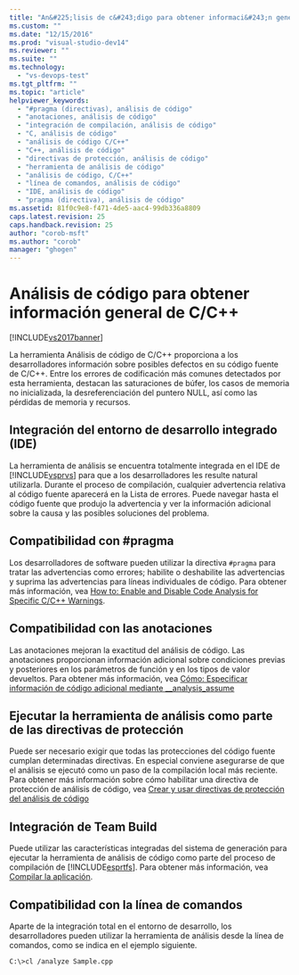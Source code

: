 ```yaml
---
title: "An&#225;lisis de c&#243;digo para obtener informaci&#243;n general de C/C++ | Microsoft Docs"
ms.custom: ""
ms.date: "12/15/2016"
ms.prod: "visual-studio-dev14"
ms.reviewer: ""
ms.suite: ""
ms.technology: 
  - "vs-devops-test"
ms.tgt_pltfrm: ""
ms.topic: "article"
helpviewer_keywords: 
  - "#pragma (directivas), análisis de código"
  - "anotaciones, análisis de código"
  - "integración de compilación, análisis de código"
  - "C, análisis de código"
  - "análisis de código C/C++"
  - "C++, análisis de código"
  - "directivas de protección, análisis de código"
  - "herramienta de análisis de código"
  - "análisis de código, C/C++"
  - "línea de comandos, análisis de código"
  - "IDE, análisis de código"
  - "pragma (directiva), análisis de código"
ms.assetid: 81f0c9e8-f471-4de5-aac4-99db336a8809
caps.latest.revision: 25
caps.handback.revision: 25
author: "corob-msft"
ms.author: "corob"
manager: "ghogen"
---
```

# An&#225;lisis de c&#243;digo para obtener informaci&#243;n general de C/C++
[!INCLUDE[vs2017banner](../code-quality/includes/vs2017banner.md)]

La herramienta Análisis de código de C\/C\+\+ proporciona a los desarrolladores información sobre posibles defectos en su código fuente de C\/C\+\+.  Entre los errores de codificación más comunes detectados por esta herramienta, destacan las saturaciones de búfer, los casos de memoria no inicializada, la desreferenciación del puntero NULL, así como las pérdidas de memoria y recursos.  
  
## Integración del entorno de desarrollo integrado \(IDE\)  
 La herramienta de análisis se encuentra totalmente integrada en el IDE de [!INCLUDE[vsprvs](../code-quality/includes/vsprvs_md.md)] para que a los desarrolladores les resulte natural utilizarla.  Durante el proceso de compilación, cualquier advertencia relativa al código fuente aparecerá en la Lista de errores.  Puede navegar hasta el código fuente que produjo la advertencia y ver la información adicional sobre la causa y las posibles soluciones del problema.  
  
## Compatibilidad con \#pragma  
 Los desarrolladores de software pueden utilizar la directiva `#pragma` para tratar las advertencias como errores; habilite o deshabilite las advertencias y suprima las advertencias para líneas individuales de código.  Para obtener más información, vea [How to: Enable and Disable Code Analysis for Specific C\/C\+\+ Warnings](http://msdn.microsoft.com/es-es/910b8518-71f1-4b2e-b012-70647795642a).  
  
## Compatibilidad con las anotaciones  
 Las anotaciones mejoran la exactitud del análisis de código.  Las anotaciones proporcionan información adicional sobre condiciones previas y posteriores en los parámetros de función y en los tipos de valor devueltos.  Para obtener más información, vea [Cómo: Especificar información de código adicional mediante \_\_analysis\_assume](../code-quality/how-to-specify-additional-code-information-by-using-analysis-assume.md)  
  
## Ejecutar la herramienta de análisis como parte de las directivas de protección  
 Puede ser necesario exigir que todas las protecciones del código fuente cumplan determinadas directivas.  En especial conviene asegurarse de que el análisis se ejecutó como un paso de la compilación local más reciente.  Para obtener más información sobre cómo habilitar una directiva de protección de análisis de código, vea [Crear y usar directivas de protección del análisis de código](../code-quality/creating-and-using-code-analysis-check-in-policies.md)  
  
## Integración de Team Build  
 Puede utilizar las características integradas del sistema de generación para ejecutar la herramienta de análisis de código como parte del proceso de compilación de [!INCLUDE[esprtfs](../code-quality/includes/esprtfs_md.md)].  Para obtener más información, vea [Compilar la aplicación](../Topic/Build%20the%20application.md).  
  
## Compatibilidad con la línea de comandos  
 Aparte de la integración total en el entorno de desarrollo, los desarrolladores pueden utilizar la herramienta de análisis desde la línea de comandos, como se indica en el ejemplo siguiente.  
  
 `C:\>cl /analyze Sample.cpp`